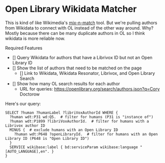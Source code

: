 # Open Library Wikidata Matcher

This is kind of like Wikimedia's [mix-n-match](https://meta.wikimedia.org/wiki/Mix%27n%27match) tool.
But we're pulling authors from Wikidata to connect with OL instead of the other way around.
Why? Mostly because there can be many duplicate authors in OL so I think wikidata is more reliable now.

Required Features
- [] Query Wikidata for authors that have a Librivox ID but not an Open Library ID
- [] Show the list of authors that need to be matched on the page
   - [] Link to Wikidata, Wikidata Resonator, Librivox, and Open Library Search
- [] Show how many OL search results for each author
   - URL for queries: https://openlibrary.org/search/authors.json?q=Cory Doctorow

Here's our query:
```
SELECT ?human ?humanLabel ?libriVoxAuthorId WHERE {
  ?human wdt:P31 wd:Q5.  # filter for humans (P31 is "instance of")
  ?human wdt:P1899 ?libriVoxAuthorId.  # filter for humans with a Librivox author ID
  MINUS {  # exclude humans with an Open Library ID
    ?human wdt:P648 ?openLibraryId.  # filter for humans with an Open Library ID (P648 is "Open Library ID")
  }
  SERVICE wikibase:label { bd:serviceParam wikibase:language "[AUTO_LANGUAGE],en". }
}
```
